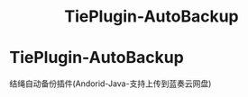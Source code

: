<h1 align="center">TiePlugin-AutoBackup</h1>

# TiePlugin-AutoBackup
结绳自动备份插件(Andorid-Java-支持上传到蓝奏云网盘)
